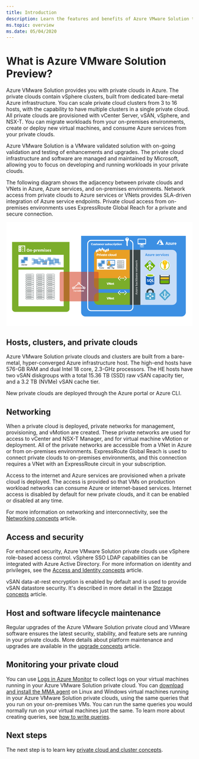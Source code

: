 ```yaml
---
title: Introduction
description: Learn the features and benefits of Azure VMware Solution to deploy and manage VMware-based workloads in Azure.
ms.topic: overview
ms.date: 05/04/2020
---
```


# What is Azure VMware Solution Preview?

Azure VMware Solution provides you with private clouds in Azure. The private clouds contain vSphere clusters, built from dedicated bare-metal Azure infrastructure. You can scale private cloud clusters from 3 to 16 hosts, with the capability to have multiple clusters in a single private cloud. All private clouds are provisioned with vCenter Server, vSAN, vSphere, and NSX-T. You can migrate workloads from your on-premises environments, create or deploy new virtual machines, and consume Azure services from your private clouds.

Azure VMware Solution is a VMware validated solution with on-going validation and testing of enhancements and upgrades. The private cloud infrastructure and software are managed and maintained by Microsoft, allowing you to focus on developing and running workloads in your private clouds.

The following diagram shows the adjacency between private clouds and VNets in Azure, Azure services, and on-premises environments. Network access from private clouds to Azure services or VNets provides SLA-driven integration of Azure service endpoints. Private cloud access from on-premises environments uses ExpressRoute Global Reach for a private and secure connection.

![Image of Azure VMware Solution private cloud adjacency to Azure and on-premises](./media/adjacency-overview-drawing-final.png)

## Hosts, clusters, and private clouds

Azure VMware Solution private clouds and clusters are built from a bare-metal, hyper-converged Azure infrastructure host. The high-end hosts have 576-GB RAM and dual Intel 18 core, 2.3-GHz processors. The HE hosts have two vSAN diskgroups with a total 15.36 TB (SSD) raw vSAN capacity tier, and a 3.2 TB (NVMe) vSAN cache tier.

New private clouds are deployed through the Azure portal or Azure CLI.

## Networking

When a private cloud is deployed, private networks for management, provisioning, and vMotion are created. These private networks are used for access to vCenter and NSX-T Manager, and for virtual machine vMotion or deployment. All of the private networks are accessible from a VNet in Azure or from on-premises environments. ExpressRoute Global Reach is used to connect private clouds to on-premises environments, and this connection requires a VNet with an ExpressRoute circuit in your subscription.

Access to the internet and Azure services are provisioned when a private cloud is deployed. The access is provided so that VMs on production workload networks can consume Azure or internet-based services. Internet access is disabled by default for new private clouds, and it can be enabled or disabled at any time.

For more information on networking and interconnectivity, see the [Networking concepts](concepts-networking.md) article.

## Access and security

For enhanced security, Azure VMware Solution private clouds use vSphere role-based access control. vSphere SSO LDAP capabilities can be integrated with Azure Active Directory. For more information on identity and privileges, see the [Access and Identity concepts](concepts-identity.md) article.

vSAN data-at-rest encryption is enabled by default and is used to provide vSAN datastore security. It's described in more detail in the [Storage concepts](concepts-storage.md) article.

## Host and software lifecycle maintenance

Regular upgrades of the Azure VMware Solution private cloud and VMware software ensures the latest security, stability, and feature sets are running in your private clouds. More details about platform maintenance and upgrades are available in the [upgrade concepts](concepts-upgrades.md) article.

## Monitoring your private cloud

You can use [Logs in Azure Monitor](../azure-monitor/overview.md) to collect logs on your virtual machines running in your Azure VMware Solution private cloud. You can [download and install the MMA agent](../azure-monitor/platform/log-analytics-agent.md#installation-and-configuration) on Linux and Windows virtual machines running in your Azure VMware Solution private clouds, using the same queries that you run on your on-premises VMs. You can run the same queries you would normally run on your virtual machines just the same. To learn more about creating queries, see [how to write queries](../azure-monitor/log-query/log-query-overview.md#how-can-i-learn-how-to-write-queries).


## Next steps

The next step is to learn key [private cloud and cluster concepts](concepts-private-clouds-clusters.md).

<!-- LINKS - external -->

<!-- LINKS - internal -->
[concepts-private-clouds-clusters]: ./concepts-private-clouds-clusters.md
